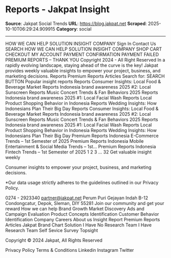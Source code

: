 # Reports - Jakpat Insight

**Source**: Jakpat Social Trends
**URL**: https://blog.jakpat.net
**Scraped**: 2025-10-10T06:29:24.909915
**Category**: social

---

HOW WE CAN HELP
SOLUTION
INSIGHT
COMPANY
Sign In
Contact Us
SEARCH
HOW WE CAN HELP
SOLUTION
INSIGHT
COMPANY
SHOP
CART
CHECKOUT
MY ACCOUNT
PAYMENT CONFIRMATION
PAYMENT FAILED
PREMIUM REPORTS – THANK YOU
Copyright 2024 - All Right Reserved
In a rapidly evolving landscape,
staying ahead of the curve is the key!
Jakpat provides weekly valuable insights to empower your
project, business, and marketing decisions.
Reports
Premium Reports
Articles
Search for:
SEARCH BUTTON
Popular insight reports
Reports
Consumer Insights: Local Food & Beverage Market
Reports
Indonesia brand awareness 2025 #2: Local Sunscreen
Reports
Music Concert Trends & Fan Behaviors 2025
Reports
Indonesia brand awareness 2025 #1: Local Facial Wash
Reports
Local Product Shopping Behavior in Indonesia
Reports
Wedding Insights: How Indonesians Plan Their Big Day
Reports
Consumer Insights: Local Food & Beverage Market
Reports
Indonesia brand awareness 2025 #2: Local Sunscreen
Reports
Music Concert Trends & Fan Behaviors 2025
Reports
Indonesia brand awareness 2025 #1: Local Facial Wash
Reports
Local Product Shopping Behavior in Indonesia
Reports
Wedding Insights: How Indonesians Plan Their Big Day
Premium Reports
Indonesia E-Commerce Trends – 1st Semester of 2025
Premium Reports
Indonesia Mobile Entertainment & Social Media Trends – 1st...
Premium Reports
Indonesia Fintech Trends – 1st Semester of 2025
1
2
3
…
32
Get valuable insight weekly

Consumer insights to empower your project, business, and marketing decisions.

*Our data usage strictly adheres to the guidelines outlined in our Privacy Policy.

0274 - 2923340
partner@jakpat.net
Perum Puri Gejayan Indah B-12 Condongcatur, Depok, Sleman, DIY 55281
Join our community and get your reward
How we can help
Brand Growth
Market Discovery
Ads and Campaign Evaluation
Product Concepts Identification
Customer Behavior Identification
Company
Careers
About us
Insight
Report
Premium Reports
Articles
Jakpat Brand Chart
Solution
I Have No Research Team
I Have Research Team
Self Sevice Survey
Topsight

Copyright © 2024 Jakpat, All Rights Reserved

Privacy Policy
Terms & Conditions
Linkedin
Instagram
Twitter
